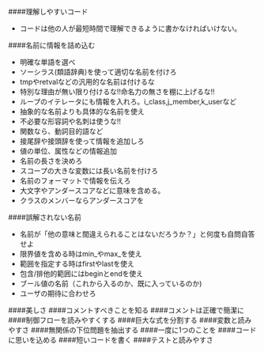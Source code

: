 ####理解しやすいコード
 * コードは他の人が最短時間で理解できるように書かなければいけない。
 
####名前に情報を詰め込む
 * 明確な単語を選べ
  * ソーシラス(類語辞典)を使って適切な名前を付けろ
 * tmpやretvalなどの汎用的な名前は付けるな
  * 特別な理由が無い限り付けるな!!命名力の無さを棚に上げるな!!
  * ループのイテレータにも情報を入れろ。i_class,j_member,k_userなど
 * 抽象的な名前よりも具体的な名前を使え
  * 不必要な形容詞や名刺は使うな!!
  * 関数なら、動詞目的語など
 * 接尾辞や接頭辞を使って情報を追加しろ
  * 値の単位、属性などの情報追加
 * 名前の長さを決めろ
  * スコープの大きな変数には長い名前を付けろ
* 名前のフォーマットで情報を伝えろ
 * 大文字やアンダースコアなどに意味を含める。
 * クラスのメンバーならアンダースコアを

####誤解されない名前
 * 名前が「他の意味と間違えられることはないだろうか？」と何度も自問自答せよ
 * 限界値を含める時はmin_やmax_を使え
 * 範囲を指定する時はfirstやlastを使え
 * 包含/排他的範囲にはbeginとendを使え
 * ブール値の名前（これから入るのか、既に入っているのか)
 * ユーザの期待に合わせろ
 
####美しさ
####コメントすべきことを知る
####コメントは正確で簡潔に
####制御フローを読みやすくする
####巨大な式を分割する
####変数と読みやすさ
####無関係の下位問題を抽出する
####一度に1つのことを
####コードに思いを込める
####短いコードを書く
####テストと読みやすさ

